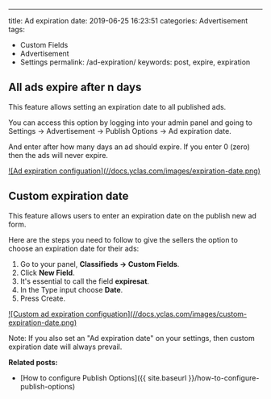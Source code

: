 ---
title:  Ad expiration
date:   2019-06-25 16:23:51
categories: Advertisement
tags:
- Custom Fields
- Advertisement
- Settings
permalink: /ad-expiration/
keywords: post, expire, expiration

## All ads expire after n days

This feature allows setting an expiration date to all published ads.

You can access this option by logging into your admin panel and going to Settings -> Advertisement -> Publish Options -> Ad expiration date.

And enter after how many days an ad should expire. If you enter 0 (zero) then the ads will never expire.

<a href="//docs.yclas.com/images/expiration-date.png" class="thumbnail gallery-item" data-gallery>
![Ad expiration configuation](//docs.yclas.com/images/expiration-date.png)
</a>

## Custom expiration date

This feature allows users to enter an expiration date on the publish new ad form.

Here are the steps you need to follow to give the sellers the option to choose an expiration date for their ads:

1. Go to your panel, **Classifieds -> Custom Fields**.
2. Click **New Field**.
3. It's essential to call the field **expiresat**.
4. In the Type input choose **Date**.
7. Press Create.

<a href="//docs.yclas.com/images/custom-expiration-date.png" class="thumbnail gallery-item" data-gallery>
![Custom ad expiration configuation](//docs.yclas.com/images/custom-expiration-date.png)
</a>

Note: If you also set an "Ad expiration date" on your settings, then custom expiration date will always prevail.

**Related posts:**

+ [How to configure Publish Options]({{ site.baseurl }}/how-to-configure-publish-options)
